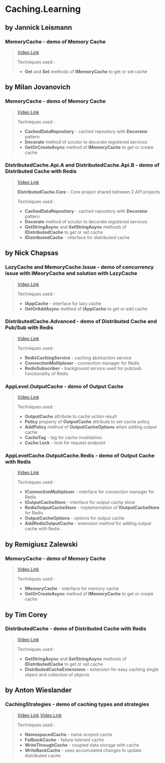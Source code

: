 # Caching.Learning

## by Jannick Leismann

### **MemoryCache** - demo of **Memory Cache** 

> [Video Link](https://www.youtube.com/watch?v=MSUTojuUEX4&)
>
> Techniques used :
> * **Get** and **Set** methods of **IMemoryCache** to get or set cache

## by Milan Jovanovich

### **MemoryCache** - demo of **Memory Cache**

> [Video Link](https://www.youtube.com/watch?v=i_3I6XLAOt0)
>
> Techniques used : 
> * **CachedDataRepository** - cached repository with **Decorator** pattern
> * **Decorate** method of scrutor to decorate registered services
> * **GetOrCreateAsync** method of **IMemoryCache** to get or create cache

### **DistributedCache.Api.A** and **DistributedCache.Api.B** - demo of **Distributed Cache** with **Redis**

> [Video Link](https://www.youtube.com/watch?v=Tt5zIKVMMbs&t=987s)
>
> **DistributedCache.Core** - Core project shared between 2 API projects
>
> Techniques used : 
> * **CachedDataRepository** - cached repository with **Decorator** pattern
> * **Decorate** method of scrutor to decorate registered services
> * **GetStringAsync** and **SetStringAsync** methods of **IDistributedCache** to get or set cache
> * **IDistributedCache** - interface for distributed cache

## by Nick Chapsas

### **LazyCache** and **MemoryCache.Issue** - demo of concurrency issue with **IMeoryCache** and solution with **LazyCache**

> [Video Link](https://www.youtube.com/watch?v=Q3KzZeUudsg)
>
> Techniques used : 
> 
> * **IAppCache** - interface for lazy cache
> * **GetOrAddAsync** method of **IAppCache** to get or add cache


### **DistributedCache.Advanced** - demo of **Distributed Cache and Pub/Sub** with **Redis** 

> [Video Link](https://www.youtube.com/watch?v=jwek4w6als4)
>
> Techniques used :
> 
> * **RedisCachingService** - caching abstraction service
> * **ConnectionMultiplexer** - connection manager for Redis
> * **RedisSubscriber** - background service used for pub/sub functionality of Redis

### **AppLevel.OutputCache** - demo of **Output Cache** 

> [Video Link](https://www.youtube.com/watch?v=0WvGwOoK-CI)
>
> Techniques used :
>
> * **OutputCache** attribute to cache action result
> * **Policy** property of **OutputCache** attribute to set cache policy
> * **AddPolicy** method of **OotputCacheOptions** when adding output cache
> * **CacheTag** - tag for cache invalidation
> * **Cache Lock** - lock for request endpoint

### **AppLevelCache.OutputCache.Redis** - demo of **Output Cache** with **Redis**

> [Video Link](https://www.youtube.com/watch?v=WeHZ_NMC-Jo)
>
> Techniques used :
>
> * **IConnectionMultiplexer** - interface for connection manager for Redis 
> * **IOutputCacheStore** - interface for output cache store
> * **RedisOutputCacheStore** - implementation of **IOutputCacheStore** for Redis
> * **OutputCacheOptions** - options for output cache
> * **AddRedisOutputCache** - extension method for adding output cache with Redis

## by Remigiusz Zalewski

### **MemoryCache** - demo of **Memory Cache**

> [Video Link](https://www.youtube.com/watch?v=iGti9y8KjGc&)
>
> Techniques used :
>
> * **IMemoryCache** - interface for memory cache
> * **GetOrCreateAsync** method of **IMemoryCache** to get or create cache

## by Tim Corey

### **DistributedCache** - demo of **Distributed Cache** with **Redis** 
> [Video Link](https://www.youtube.com/watch?v=UrQWii_kfIE)
> 
> Techniques used :
> 
> * **GetStringAsync** and **SetStringAsync** methods of **IDistributedCache** to get or set cache
> * **DistributedCacheExtensions** - extension for easy caching single object and collection of objects

## by Anton Wieslander

### **CachingStrategies** - demo of caching types and strategies

> [Video Link](https://www.youtube.com/watch?v=fb0XZTAURCo&list=PLOeFnOV9YBa77eJeW39a5Q2lsyfdxpE_d&index=1)
> [Video Link](https://www.youtube.com/watch?v=EJ73Bl3AtFY&list=PLOeFnOV9YBa77eJeW39a5Q2lsyfdxpE_d&index=2)
>
> Techniques used :
> * **NamespacedCache** - name scoped cache
> * **FallbackCache** - failure tolerant cache
> * **WriteThroughCache** - coupled data storage with cache
> * **WriteBackCache** - uses accumulated changes to update distributed cache
